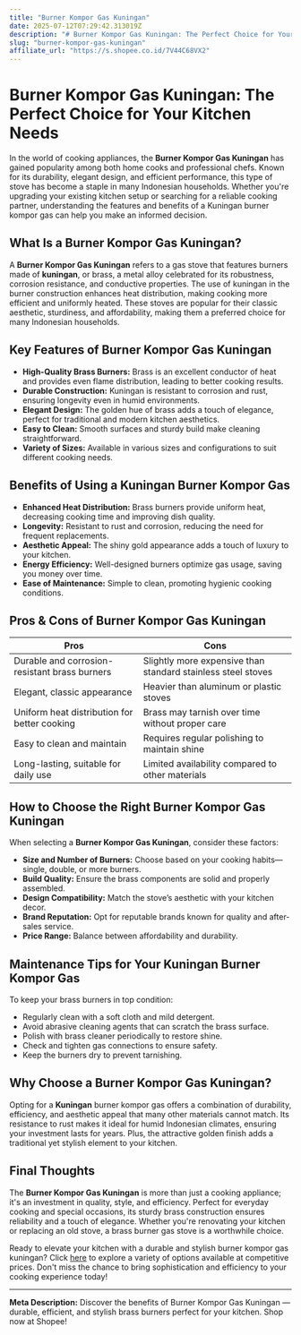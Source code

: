 ```yaml
---
title: "Burner Kompor Gas Kuningan"
date: 2025-07-12T07:29:42.313019Z
description: "# Burner Kompor Gas Kuningan: The Perfect Choice for Your Kitchen Needs..."
slug: "burner-kompor-gas-kuningan"
affiliate_url: "https://s.shopee.co.id/7V44C68VX2"
---
```

# Burner Kompor Gas Kuningan: The Perfect Choice for Your Kitchen Needs

In the world of cooking appliances, the **Burner Kompor Gas Kuningan** has gained popularity among both home cooks and professional chefs. Known for its durability, elegant design, and efficient performance, this type of stove has become a staple in many Indonesian households. Whether you're upgrading your existing kitchen setup or searching for a reliable cooking partner, understanding the features and benefits of a Kuningan burner kompor gas can help you make an informed decision.

## What Is a Burner Kompor Gas Kuningan?

A **Burner Kompor Gas Kuningan** refers to a gas stove that features burners made of **kuningan**, or brass, a metal alloy celebrated for its robustness, corrosion resistance, and conductive properties. The use of kuningan in the burner construction enhances heat distribution, making cooking more efficient and uniformly heated. These stoves are popular for their classic aesthetic, sturdiness, and affordability, making them a preferred choice for many Indonesian households.

## Key Features of Burner Kompor Gas Kuningan

- **High-Quality Brass Burners:** Brass is an excellent conductor of heat and provides even flame distribution, leading to better cooking results.
- **Durable Construction:** Kuningan is resistant to corrosion and rust, ensuring longevity even in humid environments.
- **Elegant Design:** The golden hue of brass adds a touch of elegance, perfect for traditional and modern kitchen aesthetics.
- **Easy to Clean:** Smooth surfaces and sturdy build make cleaning straightforward.
- **Variety of Sizes:** Available in various sizes and configurations to suit different cooking needs.

## Benefits of Using a Kuningan Burner Kompor Gas

- **Enhanced Heat Distribution:** Brass burners provide uniform heat, decreasing cooking time and improving dish quality.
- **Longevity:** Resistant to rust and corrosion, reducing the need for frequent replacements.
- **Aesthetic Appeal:** The shiny gold appearance adds a touch of luxury to your kitchen.
- **Energy Efficiency:** Well-designed burners optimize gas usage, saving you money over time.
- **Ease of Maintenance:** Simple to clean, promoting hygienic cooking conditions.

## Pros & Cons of Burner Kompor Gas Kuningan

| Pros                                                 | Cons                                              |
|------------------------------------------------------|--------------------------------------------------|
| Durable and corrosion-resistant brass burners      | Slightly more expensive than standard stainless steel stoves |
| Elegant, classic appearance                         | Heavier than aluminum or plastic stoves        |
| Uniform heat distribution for better cooking       | Brass may tarnish over time without proper care |
| Easy to clean and maintain                          | Requires regular polishing to maintain shine  |
| Long-lasting, suitable for daily use                | Limited availability compared to other materials |

## How to Choose the Right Burner Kompor Gas Kuningan

When selecting a **Burner Kompor Gas Kuningan**, consider these factors:

- **Size and Number of Burners:** Choose based on your cooking habits—single, double, or more burners.
- **Build Quality:** Ensure the brass components are solid and properly assembled.
- **Design Compatibility:** Match the stove’s aesthetic with your kitchen decor.
- **Brand Reputation:** Opt for reputable brands known for quality and after-sales service.
- **Price Range:** Balance between affordability and durability.

## Maintenance Tips for Your Kuningan Burner Kompor Gas

To keep your brass burners in top condition:

- Regularly clean with a soft cloth and mild detergent.
- Avoid abrasive cleaning agents that can scratch the brass surface.
- Polish with brass cleaner periodically to restore shine.
- Check and tighten gas connections to ensure safety.
- Keep the burners dry to prevent tarnishing.

## Why Choose a Burner Kompor Gas Kuningan?

Opting for a **Kuningan** burner kompor gas offers a combination of durability, efficiency, and aesthetic appeal that many other materials cannot match. Its resistance to rust makes it ideal for humid Indonesian climates, ensuring your investment lasts for years. Plus, the attractive golden finish adds a traditional yet stylish element to your kitchen.

## Final Thoughts

The **Burner Kompor Gas Kuningan** is more than just a cooking appliance; it's an investment in quality, style, and efficiency. Perfect for everyday cooking and special occasions, its sturdy brass construction ensures reliability and a touch of elegance. Whether you're renovating your kitchen or replacing an old stove, a brass burner gas stove is a worthwhile choice.

Ready to elevate your kitchen with a durable and stylish burner kompor gas kuningan? Click [here](https://s.shopee.co.id/7V44C68VX2) to explore a variety of options available at competitive prices. Don't miss the chance to bring sophistication and efficiency to your cooking experience today!

---

**Meta Description:** Discover the benefits of Burner Kompor Gas Kuningan — durable, efficient, and stylish brass burners perfect for your kitchen. Shop now at Shopee!